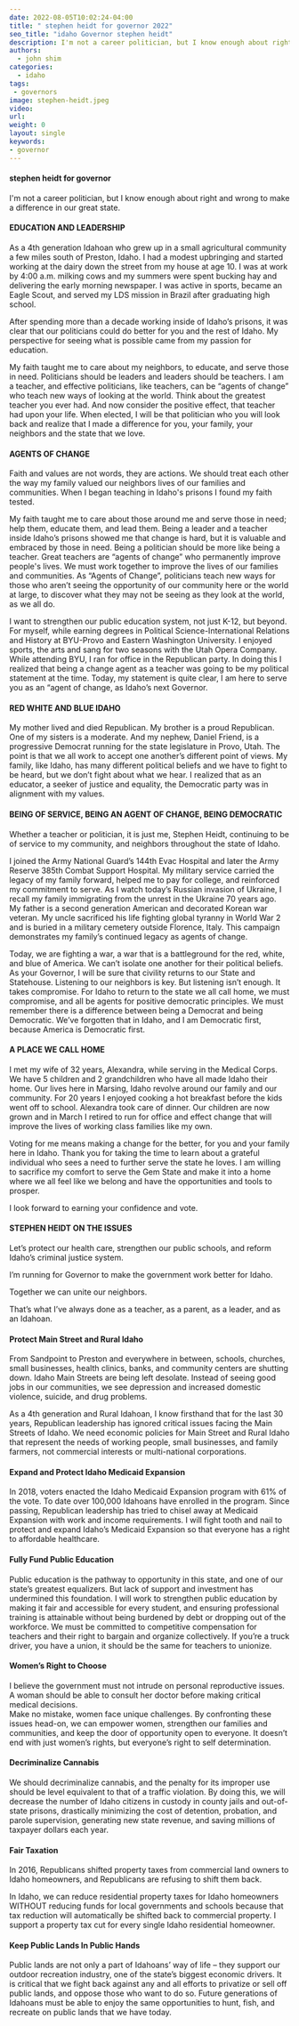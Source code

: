 ```yaml
---
date: 2022-08-05T10:02:24-04:00
title: " stephen heidt for governor 2022"
seo_title: "idaho Governor stephen heidt"
description: I'm not a career politician, but I know enough about right and wrong to make a difference in our great state. 
authors:
  - john shim
categories:
  - idaho
tags:
 - governors
image: stephen-heidt.jpeg
video:
url: 
weight: 0
layout: single
keywords:
- governor 
---
```


#### stephen heidt for governor 

I'm not a career politician, but I know enough about right and wrong to make a difference in our great state. 


#### EDUCATION AND LEADERSHIP
As a 4th generation Idahoan who grew up in a small agricultural community a few miles south of Preston, Idaho. 
I had a modest upbringing and started working at the dairy down the street from my house at age 10. I was at work by 4:00 a.m. milking cows and my summers were spent bucking hay and delivering the early morning newspaper. I was active in sports, became an Eagle Scout, and served my LDS mission in Brazil after graduating high school.

After spending more than a decade working inside of Idaho’s prisons, it was clear that our politicians could do better for you and the rest of Idaho. My perspective for seeing what is possible came from my passion for education.

My faith taught me to care about my neighbors, to educate, and serve those in need. Politicians should be leaders and leaders should be teachers. I am a teacher, and effective politicians, like teachers, can be “agents of change” who teach new ways of looking at the world. Think about the greatest teacher you ever had. And now consider the positive effect, that teacher had upon your life.  When elected, I will be that politician who you will look back and realize that I made a difference for you, your family, your neighbors and the state that we love.  

#### AGENTS OF CHANGE
Faith and values are not words, they are actions. We should treat each other the way my family valued our neighbors lives of our families and communities. When I began teaching in Idaho's prisons I found my faith tested.

My faith taught me to care about those around me and serve those in need; help them, educate them, and lead them. Being a leader and a teacher inside Idaho’s prisons showed me that change is hard, but it is valuable and embraced by those in need. Being a politician should be more like being a teacher. Great teachers are “agents of change” who permanently improve people's lives. We must work together to improve the lives of our families and communities. As “Agents of Change”, politicians teach new ways for those who aren’t seeing the opportunity of our community here or the world at large, to discover what they may not be seeing as they look at the world, as we all do.

I want to strengthen our public education system, not just K-12, but beyond. For myself, while earning degrees in Political Science-International Relations and History at BYU-Provo and Eastern Washington University. I enjoyed sports, the arts and sang for two seasons with the Utah Opera Company. While attending BYU, I ran for office in the Republican party. In doing this I realized that being a change agent as a teacher was going to be my political statement at the time. Today, my statement is quite clear, I am here to serve you as an “agent of change, as Idaho’s next Governor. 

#### RED WHITE AND BLUE IDAHO
My mother lived and died Republican. My brother is a proud Republican. One of my sisters is a moderate. And my nephew, Daniel Friend, is a progressive Democrat running for the state legislature in Provo, Utah. 
The point is that we all work to accept one another’s different point of views. My family, like Idaho, has many different political beliefs and we have to fight to be heard, but we don’t fight about what we hear. I realized that as an educator, a seeker of justice and equality, the Democratic party was in alignment with my values.

#### BEING OF SERVICE, BEING AN AGENT OF CHANGE, BEING DEMOCRATIC
Whether a teacher or politician, it is just me, Stephen Heidt, continuing to be of service to my community, and neighbors throughout the state of Idaho. 

I joined the Army National Guard’s 144th Evac Hospital and later the Army Reserve 385th Combat Support Hospital. My military service carried the legacy of my family forward, helped me to pay for college, and reinforced my commitment to serve. As I watch today’s Russian invasion of Ukraine, I recall my family immigrating from the unrest in the Ukraine 70 years ago. My father is a second generation American and decorated Korean war veteran. My uncle sacrificed his life fighting global tyranny in World War 2 and is buried in a military cemetery outside Florence, Italy. This campaign demonstrates my family’s continued legacy as agents of change. 

Today, we are fighting a war, a war that is a battleground for the red, white, and blue of America. We can’t isolate one another for their political beliefs. As your Governor, I will be sure that civility returns to our State and Statehouse. Listening to our neighbors is key. But listening isn’t enough. It takes compromise. 
For Idaho to return to the state we all call home, we must compromise, and all be agents for positive democratic principles. We must remember there is a difference between being a Democrat and being Democratic. We’ve forgotten that in Idaho, and I am Democratic first, because America is Democratic first. 

#### A PLACE WE CALL HOME 
I met my wife of 32 years, Alexandra, while serving in the Medical Corps.  We have 5 children and 2 grandchildren who have all made Idaho their home. Our lives here in Marsing, Idaho revolve around our family and our community. For 20 years I enjoyed cooking a hot breakfast before the kids went off to school. Alexandra took care of dinner.  Our children are now grown and in March I retired to run for office and effect change that will improve the lives of working class families like my own.

Voting for me means making a change for the better, for you and your family here in Idaho. Thank you for taking the time to learn about a grateful individual who sees a need to further serve the state he loves. I am willing to sacrifice my comfort to serve the Gem State and make it into a home where we all feel like we belong and have the opportunities and tools to prosper.

I look forward to earning your confidence and vote.

#### STEPHEN HEIDT ON THE ISSUES
Let’s protect our health care, strengthen our public schools, and reform Idaho’s criminal justice system. 

I’m running for Governor to make the government work better for Idaho. 

Together we can unite our neighbors.

That’s what I’ve always done as a teacher, as a parent, as a leader, and as an Idahoan. 

#### Protect Main Street and Rural Idaho
From Sandpoint to Preston and everywhere in between, schools, churches, small businesses, health clinics, banks, and community centers are shutting down. Idaho Main Streets are being left desolate. Instead of seeing good jobs in our communities, we see depression and increased domestic violence, suicide, and drug problems.

As a 4th generation and Rural Idahoan, I know firsthand that for the last 30 years, Republican leadership has ignored critical issues facing the Main Streets of Idaho.
We need economic policies for Main Street and Rural Idaho that represent the needs of working people, small businesses, and family farmers, not commercial interests or multi-national corporations.

#### Expand and Protect Idaho Medicaid Expansion 
In 2018, voters enacted the Idaho Medicaid Expansion program with 61% of the vote. To date over 100,000 Idahoans have enrolled in the program. Since passing, Republican leadership has tried to chisel away at Medicaid Expansion with work and income requirements. I will fight tooth and nail to protect and expand Idaho’s Medicaid Expansion so that everyone has a right to affordable healthcare. 

#### Fully Fund Public Education 
Public education is the pathway to opportunity in this state, and one of our state’s greatest equalizers. But lack of support and investment has undermined this foundation. 
I will work to strengthen public education by making it fair and accessible for every student, and ensuring professional training is attainable without being burdened by debt or dropping out of the workforce. 
We must be committed to competitive compensation for teachers and their right to bargain and organize collectively. If you’re a truck driver, you have a union, it should be the same for teachers to unionize. 

#### Women’s Right to Choose
I believe the government must not intrude on personal reproductive issues. A woman should be able to consult her doctor before making critical medical decisions.  
Make no mistake, women face unique challenges. By confronting these issues head-on, we can empower women, strengthen our families and communities, and keep the door of opportunity open to everyone.
It doesn’t end with just women’s rights, but everyone’s right to self determination.

#### Decriminalize Cannabis 
We should decriminalize cannabis, and the penalty for its improper use should be level equivalent to that of a traffic violation. By doing this, we will decrease the number of Idaho citizens in custody in county jails and out-of-state prisons, drastically minimizing the cost of detention, probation, and parole supervision, generating new state revenue, and saving millions of taxpayer dollars each year.

#### Fair Taxation
In 2016, Republicans shifted property taxes from commercial land owners to Idaho homeowners, and Republicans are refusing to shift them back. 

In Idaho, we can reduce residential property taxes for Idaho homeowners WITHOUT reducing funds for local governments and schools because that tax reduction will automatically be shifted back to commercial property. I support a property tax cut for every single Idaho residential homeowner. 

#### Keep Public Lands In Public Hands 
Public lands are not only a part of Idahoans’ way of life – they support our outdoor recreation industry, one of the state’s biggest economic drivers.
It is critical that we fight back against any and all efforts to privatize or sell off public lands, and oppose those who want to do so.
Future generations of Idahoans must be able to enjoy the same opportunities to hunt, fish, and recreate on public lands that we have today.